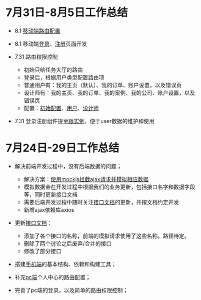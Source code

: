 # 7月31日-8月5日工作总结

- 8.1 [移动端路由配置](https://github.com/xixililian/mall-mob/tree/master/src/routers)
- 8.1 移动端[登录](https://github.com/xixililian/mall-mob/blob/master/src/pages/LoginPage.vue)、[注册](https://github.com/xixililian/mall-mob/blob/master/src/pages/RegisterPage.vue)页面开发

- 7.31 路由权限控制

  - 初始只给任务大厅的路由
  - 登录后，根据用户类型配置路由项
  - 普通用户有：我的主页（默认）、我的订单、账户设置，以及错误页
  - 设计师有：我的主页、我的订单、我的案例、我的公司、账户设置，以及错误页
  - 配置：[初始配置](./src/routers/basicRouters.js)、[用户](./src/routers/userRouters.js)、[设计师](./src/routers/designerRouters.js)

- 7.31 登录注册组件提至[跟实例](./src/App.vue)，便于user数据的维护和使用

# 7月24日-29日工作总结

- 解决前端开发过程中，没有后端数据的问题；

  - 解决方案：[使用mockjs拦截ajax请求并模拟相应数据](https://github.com/xixililian/mall-pc/blob/master/src/mock.js)
  - 模拟数据会在开发过程中根据我们的业务更新，包括接口名字和数据字段等，同时更新接口文档
  - 需要后端开发过程中随时关注[接口文档](https://github.com/xixililian/mall-pc/blob/master/api_needs.md)的更新，并按文档约定开发
  - 新增ajax依赖库axios

- 更新[接口文档](https://github.com/xixililian/mall-pc/blob/master/api_needs.md)：

  - 添加了各个接口的名称，前端的模拟请求使用了这些名称。路径待定。
  - 删除了两个讨论之后废弃/合并的接口
  - 修改了部分接口

- 搭建[手机端](https://github.com/xixililian/mall-mob/)的基本结构、依赖和构建工具；
- 补充[pc端](https://github.com/xixililian/mall-pc/)个人中心的路由配置；
- 完善了pc端的登录，以及简单的路由权限控制；
